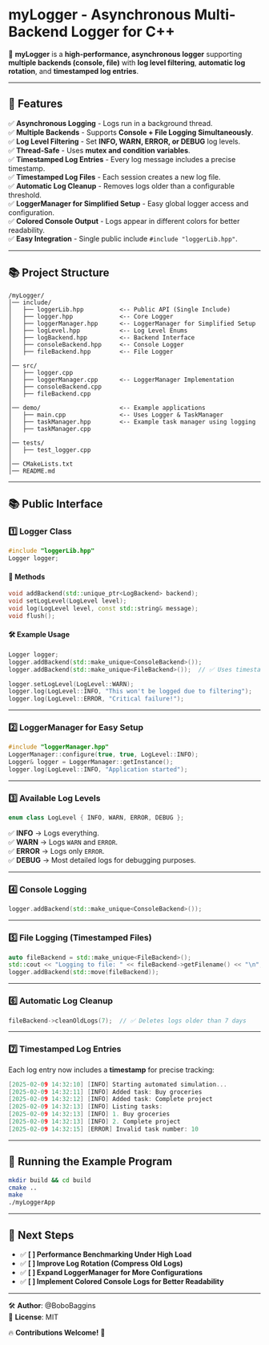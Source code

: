 # myLogger - Asynchronous Multi-Backend Logger for C++

🚀 **myLogger** is a **high-performance, asynchronous logger** supporting **multiple backends (console, file)** with **log level filtering**, **automatic log rotation**, and **timestamped log entries**.

---

## 📌 Features

✅ **Asynchronous Logging** - Logs run in a background thread.  
✅ **Multiple Backends** - Supports **Console + File Logging Simultaneously**.  
✅ **Log Level Filtering** - Set **INFO, WARN, ERROR, or DEBUG** log levels.  
✅ **Thread-Safe** - Uses **mutex and condition variables**.  
✅ **Timestamped Log Entries** - Every log message includes a precise timestamp.  
✅ **Timestamped Log Files** - Each session creates a new log file.  
✅ **Automatic Log Cleanup** - Removes logs older than a configurable threshold.  
✅ **LoggerManager for Simplified Setup** - Easy global logger access and configuration.  
✅ **Colored Console Output** - Logs appear in different colors for better readability.  
✅ **Easy Integration** - Single public include `#include "loggerLib.hpp"`.

---

## 📚 Project Structure
```
/myLogger/
│── include/
│   ├── loggerLib.hpp          <-- Public API (Single Include)
│   ├── logger.hpp             <-- Core Logger
│   ├── loggerManager.hpp      <-- LoggerManager for Simplified Setup
│   ├── logLevel.hpp           <-- Log Level Enums
│   ├── logBackend.hpp         <-- Backend Interface
│   ├── consoleBackend.hpp     <-- Console Logger
│   ├── fileBackend.hpp        <-- File Logger
│
│── src/
│   ├── logger.cpp
│   ├── loggerManager.cpp      <-- LoggerManager Implementation
│   ├── consoleBackend.cpp
│   ├── fileBackend.cpp
│
│── demo/                      <-- Example applications
│   ├── main.cpp               <-- Uses Logger & TaskManager
│   ├── taskManager.hpp        <-- Example task manager using logging
│   ├── taskManager.cpp
│
│── tests/
│   ├── test_logger.cpp
│
│── CMakeLists.txt
│── README.md
```

---

## 📚 Public Interface
### 1️⃣ Logger Class
```cpp
#include "loggerLib.hpp"
Logger logger;
```
#### 📝 Methods
```cpp
void addBackend(std::unique_ptr<LogBackend> backend);
void setLogLevel(LogLevel level);
void log(LogLevel level, const std::string& message);
void flush();
```

#### 🛠 Example Usage
```cpp
Logger logger;
logger.addBackend(std::make_unique<ConsoleBackend>());
logger.addBackend(std::make_unique<FileBackend>());  // ✅ Uses timestamped filename

logger.setLogLevel(LogLevel::WARN);
logger.log(LogLevel::INFO, "This won't be logged due to filtering");
logger.log(LogLevel::ERROR, "Critical failure!");
```

---

### 2️⃣ LoggerManager for Easy Setup
```cpp
#include "loggerManager.hpp"
LoggerManager::configure(true, true, LogLevel::INFO);
Logger& logger = LoggerManager::getInstance();
logger.log(LogLevel::INFO, "Application started");
```

---

### 3️⃣ Available Log Levels
```cpp
enum class LogLevel { INFO, WARN, ERROR, DEBUG };
```
✅ **INFO** → Logs everything.  
✅ **WARN** → Logs `WARN` and `ERROR`.  
✅ **ERROR** → Logs only `ERROR`.  
✅ **DEBUG** → Most detailed logs for debugging purposes.

---

### 4️⃣ Console Logging
```cpp
logger.addBackend(std::make_unique<ConsoleBackend>());
```

---

### 5️⃣ File Logging (Timestamped Files)
```cpp
auto fileBackend = std::make_unique<FileBackend>();
std::cout << "Logging to file: " << fileBackend->getFilename() << "\n";
logger.addBackend(std::move(fileBackend));
```

---

### 6️⃣ Automatic Log Cleanup
```cpp
fileBackend->cleanOldLogs(7);  // ✅ Deletes logs older than 7 days
```

---

### 7️⃣ Timestamped Log Entries
Each log entry now includes a **timestamp** for precise tracking:
```cpp
[2025-02-09 14:32:10] [INFO] Starting automated simulation...
[2025-02-09 14:32:11] [INFO] Added task: Buy groceries
[2025-02-09 14:32:12] [INFO] Added task: Complete project
[2025-02-09 14:32:13] [INFO] Listing tasks:
[2025-02-09 14:32:13] [INFO] 1. Buy groceries
[2025-02-09 14:32:13] [INFO] 2. Complete project
[2025-02-09 14:32:15] [ERROR] Invalid task number: 10
```

---

## 🚀 Running the Example Program
```sh
mkdir build && cd build
cmake ..
make
./myLoggerApp
```

---

## 📌 Next Steps
- ✅ **[ ] Performance Benchmarking Under High Load**
- ✅ **[ ] Improve Log Rotation (Compress Old Logs)**
- ✅ **[ ] Expand LoggerManager for More Configurations**
- ✅ **[ ] Implement Colored Console Logs for Better Readability**

---

🛠 **Author**: @BoboBaggins  
👤 **License**: MIT

🔥 **Contributions Welcome!** 🚀

